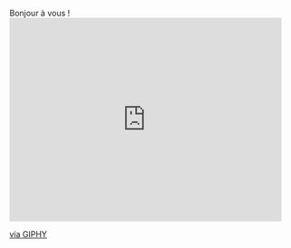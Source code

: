 Bonjour à vous ! <iframe src="https://giphy.com/embed/3ogwFGEHrVxusDbDjO" width="480" height="360" frameBorder="0" class="giphy-embed" allowFullScreen></iframe><p><a href="https://giphy.com/gifs/spongebob-spongebob-squarepants-episode-15-3ogwFGEHrVxusDbDjO">via GIPHY</a></p>
